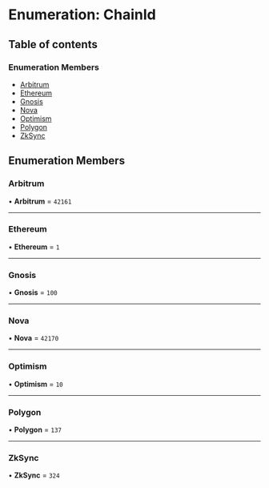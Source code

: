 # Enumeration: ChainId

## Table of contents

### Enumeration Members

- [Arbitrum](ChainId.md#arbitrum)
- [Ethereum](ChainId.md#ethereum)
- [Gnosis](ChainId.md#gnosis)
- [Nova](ChainId.md#nova)
- [Optimism](ChainId.md#optimism)
- [Polygon](ChainId.md#polygon)
- [ZkSync](ChainId.md#zksync)

## Enumeration Members

### <a id="arbitrum" name="arbitrum"></a> Arbitrum

• **Arbitrum** = ``42161``

___

### <a id="ethereum" name="ethereum"></a> Ethereum

• **Ethereum** = ``1``

___

### <a id="gnosis" name="gnosis"></a> Gnosis

• **Gnosis** = ``100``

___

### <a id="nova" name="nova"></a> Nova

• **Nova** = ``42170``

___

### <a id="optimism" name="optimism"></a> Optimism

• **Optimism** = ``10``

___

### <a id="polygon" name="polygon"></a> Polygon

• **Polygon** = ``137``

___

### <a id="zksync" name="zksync"></a> ZkSync

• **ZkSync** = ``324``
